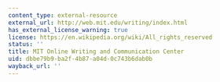 ```yaml
---
content_type: external-resource
external_url: http://web.mit.edu/writing/index.html
has_external_license_warning: true
license: https://en.wikipedia.org/wiki/All_rights_reserved
status: ''
title: MIT Online Writing and Communication Center
uid: dbbe79b9-ba2f-4b87-a04d-0c743b6dab0b
wayback_url: ''
---
```

